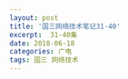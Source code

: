 ```yaml
---
layout: post
title: '国三网络技术笔记31-40'
excerpt:  31-40集
date: 2018-06-18
categories: 广电
tags: 国三 网络技术
---
```


